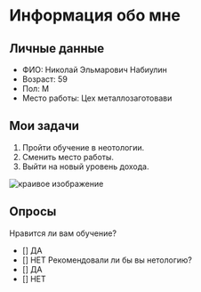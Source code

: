 # Информация обо мне

## Личные данные
   - ФИО: Николай Эльмарович Набиулин
   - Возраст: 59
   - Пол: М
   - Место работы: Цех металлозаготовави

## Мои задачи
1. Пройти обучение в неотологии.
2. Сменить место работы.
3. Выйти на новый уровень дохода.

![краивое изображение](https://s1.1zoom.ru/big3/984/Canada_Parks_Lake_Mountains_Forests_Scenery_Rocky_567540_3840x2400.jpg)
## Опросы 
Нравится ли вам обучение?
- [] ДА 
- [] НЕТ
Рекомендовали ли бы вы нетологию?
- [] ДА 
- [] НЕТ

